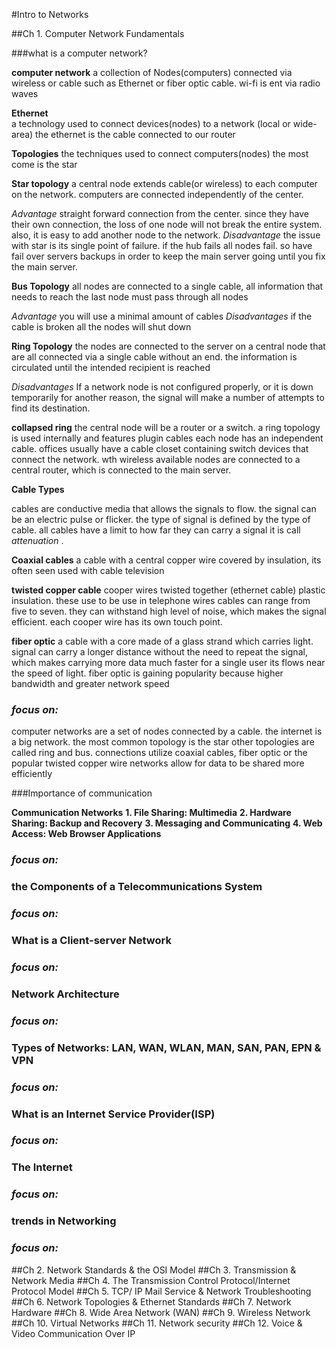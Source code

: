 #Intro to Networks

##Ch 1. Computer Network Fundamentals

###what is a computer network?

**computer network** 
    a collection of Nodes(computers) connected via wireless or cable
    such as Ethernet or fiber optic cable. wi-fi is ent via radio waves

 **Ethernet**  
    a technology used to connect devices(nodes) to a network (local or wide-area)
    the ethernet is the cable connected to our router

**Topologies**
    the techniques used to connect computers(nodes) the most come is
    the star
    
  **Star topology**
    a central node extends cable(or wireless) to each computer
    on the network. computers are connected independently of the center.
    
  _Advantage_
        straight forward connection from the center. since they 
        have their own connection, the loss of one node will not
        break the entire system. also, it is easy to add another
        node to the network.
   _Disadvantage_ 
        the issue with star is its single point of failure. if
        the hub fails all nodes fail.
        so have fail over servers backups in order to keep the
        main server going until you fix the main server.


   **Bus Topology**
    all nodes are connected to a single cable, all information that needs
    to reach the last node must pass through all nodes
    
   _Advantage_
        you will use a minimal amount of cables
   _Disadvantages_ 
        if the cable is broken all the nodes will shut down

   **Ring Topology**
    the nodes are connected to the server on a central node that are all
    connected via a single cable without an end. the information is 
    circulated until the intended recipient is reached

  _Disadvantages_
   If a network node is not configured properly, or it is down 
    temporarily for another reason, the signal will make a number of 
    attempts to find its destination.

   **collapsed ring**
    the central node will be a router or a switch. a ring topology is used 
    internally and features plugin cables each node has an independent
    cable. offices usually have a cable closet containing switch devices
    that connect the network. wth wireless available nodes are connected
    to a central router, which is connected to the main server.

   **Cable Types**

  cables are conductive media that allows the signals to flow. the signal can be an 
  electric pulse or flicker. the type of signal is defined by the type of cable.
    all cables have a limit to how far they can carry a signal it is call _attenuation_ .

  **Coaxial cables**
    a cable with a central copper wire covered by insulation, its often seen used with cable television
    
 **twisted copper cable**
   cooper wires twisted together (ethernet cable) plastic insulation. these use to be use in telephone
    wires cables can range from five to seven. they can withstand high level of noise, which makes
    the signal efficient. each cooper wire has its own touch point.

 **fiber optic**
   a cable with a core made of a glass strand which carries light. signal can carry a longer distance
    without the need to repeat the signal, which makes carrying more data much faster for a single user
    its flows near the speed of light.
    fiber optic is gaining popularity because higher bandwidth and greater network speed 

### ___focus on:___
   computer networks are a set of nodes connected by a cable. the internet is a big network. 
   the most common topology is the star other topologies are called ring and bus.
    connections utilize coaxial cables, fiber optic or the popular twisted copper wire
    networks allow for data to be shared more efficiently

###Importance of communication

  **Communication Networks**
 **1. File Sharing: Multimedia**
 **2. Hardware Sharing: Backup and Recovery**
 **3. Messaging and Communicating**
 **4. Web Access: Web Browser Applications**

### ___focus on:___

### the Components of a Telecommunications System
### ___focus on:___
### What is a Client-server Network
### ___focus on:___
### Network Architecture
### ___focus on:___
### Types of Networks: LAN, WAN, WLAN, MAN, SAN, PAN, EPN & VPN
### ___focus on:___
### What is an Internet Service Provider(ISP) 
### ___focus on:___
### The Internet
### ___focus on:___
### trends in Networking
### ___focus on:___




##Ch 2. Network Standards & the OSI Model
##Ch 3. Transmission & Network Media
##Ch 4. The Transmission Control Protocol/Internet Protocol Model
##Ch 5. TCP/ IP Mail Service & Network Troubleshooting
##Ch 6. Network Topologies & Ethernet Standards
##Ch 7. Network Hardware
##Ch 8. Wide Area Network (WAN)
##Ch 9. Wireless Network
##Ch 10. Virtual Networks
##Ch 11. Network security
##Ch 12. Voice & Video Communication Over IP